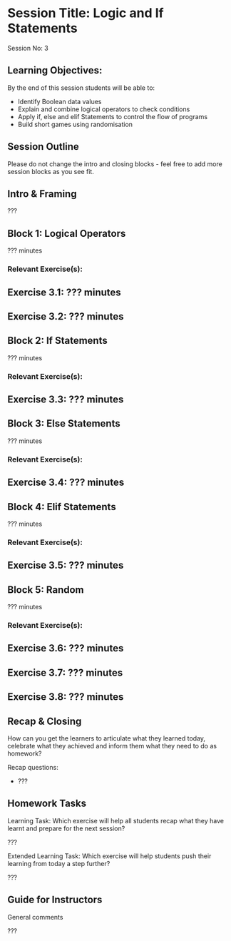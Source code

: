 # Session Title: Logic and If Statements

Session No: 3
 
## Learning Objectives:

By the end of this session students will be able to:

- Identify Boolean data values
- Explain and combine logical operators to check conditions
- Apply if, else and elif Statements to control the flow of programs
- Build short games using randomisation


## Session Outline

Please do not change the intro and closing blocks - feel free to add more session blocks as you see fit.


## Intro & Framing

???

## Block 1: Logical Operators

??? minutes


### Relevant Exercise(s):

Exercise 3.1: ??? minutes
- 

Exercise 3.2: ??? minutes
- 

## Block 2: If Statements

??? minutes


### Relevant Exercise(s):

Exercise 3.3: ??? minutes
- 

## Block 3: Else Statements

??? minutes


### Relevant Exercise(s):

Exercise 3.4: ??? minutes
- 

## Block 4: Elif Statements

??? minutes


### Relevant Exercise(s):

Exercise 3.5: ??? minutes
- 

## Block 5: Random

??? minutes


### Relevant Exercise(s):

Exercise 3.6: ??? minutes
- 

Exercise 3.7: ??? minutes
- 

Exercise 3.8: ??? minutes
- 


## Recap & Closing
How can you get the learners to articulate what they learned today, celebrate what they achieved and inform them what they need to do as homework?

Recap questions:
- ???


## Homework Tasks

Learning Task: 
Which exercise will help all students recap what they have learnt and prepare for the next session?

???


Extended Learning Task:
Which exercise will help students push their learning from today a step further?

???

## Guide for Instructors 

General comments

???
